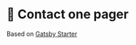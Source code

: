 # 🚀 Contact one pager

Based on [Gatsby Starter](https://github.com/gatsbyjs/gatsby-starter-default)

